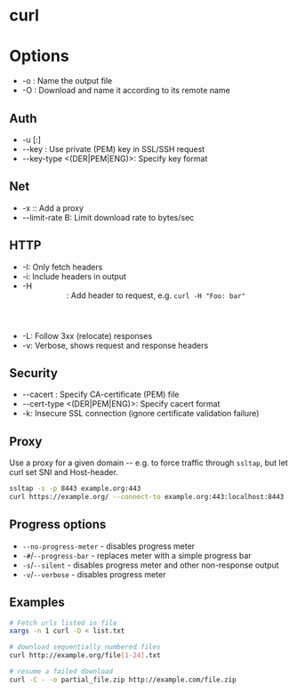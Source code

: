 # curl

# Options

* -o <name>: Name the output file
* -O <remote>: Download <remote> and name it according to its remote name


## Auth

* -u <username>[:<password>]
* --key <file>: Use private (PEM) key in SSL/SSH request
* --key-type <(DER|PEM|ENG)>: Specify key format

## Net

* -x <host>:<port>: Add a proxy
* --limit-rate <num>B: Limit download rate to <num> bytes/sec


## HTTP

* -I: Only fetch headers
* -i: Include headers in output
* -H <header>: Add header to request, e.g. `curl -H "Foo: bar"`
* -L: Follow 3xx (relocate) responses
* -v: Verbose, shows request and response headers


## Security

* --cacert <file>: Specify CA-certificate (PEM) file
* --cert-type <(DER|PEM|ENG)>: Specify cacert format
* -k: Insecure SSL connection (ignore certificate validation failure)


## Proxy

Use a proxy for a given domain -- e.g. to force traffic through `ssltap`, but
let curl set SNI and Host-header.

```bash
ssltap -s -p 8443 example.org:443
curl https://example.org/ --connect-to example.org:443:localhost:8443
```


## Progress options

- `--no-progress-meter` - disables progress meter
- `-#`/`--progress-bar` - replaces meter with a simple progress bar
- `-s`/`--silent` - disables progress meter and other non-response output
- `-v`/`--verbose` - disables progress meter


## Examples

```bash
# Fetch urls listed in file
xargs -n 1 curl -O < list.txt

# download sequentially numbered files
curl http://example.org/file[1-24].txt

# resume a failed download
curl -C - -o partial_file.zip http://example.com/file.zip
```
